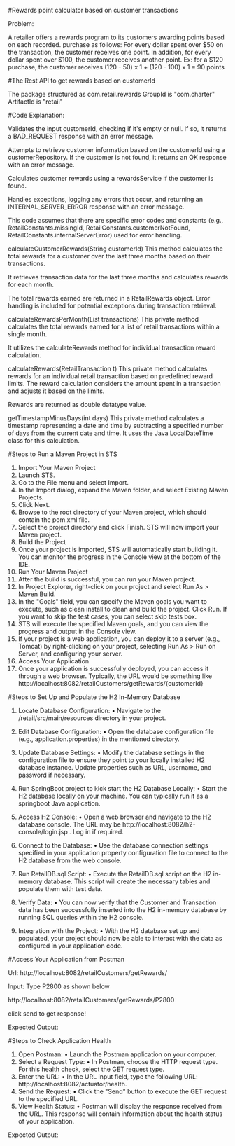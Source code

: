 ﻿#Rewards point calculator based on customer transactions

Problem:

A retailer offers a rewards program to its customers awarding points based on each recorded.
purchase as follows:
For every dollar spent over $50 on the transaction, the customer receives one point.
In addition, for every dollar spent over $100, the customer receives another point.
Ex: for a $120 purchase, the customer receives
(120 - 50) x 1 + (120 - 100) x 1 = 90 points

#The Rest API to get rewards based on customerId

The package structured as com.retail.rewards
GroupId is "com.charter"
ArtifactId is "retail"

#Code Explanation:

Validates the input customerId, checking if it's empty or null. If so, it returns a BAD_REQUEST response with an error message.

Attempts to retrieve customer information based on the customerId using a customerRepository. If the customer is not found, it returns an OK response with an error message.

Calculates customer rewards using a rewardsService if the customer is found.

Handles exceptions, logging any errors that occur, and returning an INTERNAL_SERVER_ERROR response with an error message.

This code assumes that there are specific error codes and constants (e.g., RetailConstants.missingId, RetailConstants.customerNotFound, RetailConstants.internalServerError) used for error handling.

calculateCustomerRewards(String customerId)
This method calculates the total rewards for a customer over the last three months based on their transactions.

It retrieves transaction data for the last three months and calculates rewards for each month.

The total rewards earned are returned in a RetailRewards object.
Error handling is included for potential exceptions during transaction retrieval.

calculateRewardsPerMonth(List<RetailTransaction> transactions)
This private method calculates the total rewards earned for a list of retail transactions within a single month.

It utilizes the calculateRewards method for individual transaction reward calculation.

calculateRewards(RetailTransaction t)
This private method calculates rewards for an individual retail transaction based on predefined reward limits.
The reward calculation considers the amount spent in a transaction and adjusts it based on the limits.

Rewards are returned as double datatype value.

getTimestampMinusDays(int days)
This private method calculates a timestamp representing a date and time by subtracting a specified number of days from the current date and time.
It uses the Java LocalDateTime class for this calculation.

#Steps to Run a Maven Project in STS

1. Import Your Maven Project
1. Launch STS.
2. Go to the File menu and select Import.
3. In the Import dialog, expand the Maven folder, and select Existing Maven Projects.
4. Click Next.
5. Browse to the root directory of your Maven project, which should contain the pom.xml file.
6. Select the project directory and click Finish. STS will now import your Maven project.
2. Build the Project
1. Once your project is imported, STS will automatically start building it. You can monitor the progress in the Console view at the bottom of the IDE.
3. Run Your Maven Project
1. After the build is successful, you can run your Maven project.
2. In Project Explorer, right-click on your project and select Run As > Maven Build.
3. In the "Goals" field, you can specify the Maven goals you want to execute, such as clean install to clean and build the project. Click Run. If you want to skip the test cases, you can select skip tests box.
4. STS will execute the specified Maven goals, and you can view the progress and output in the Console view.
5. If your project is a web application, you can deploy it to a server (e.g., Tomcat) by right-clicking on your project, selecting Run As > Run on Server, and configuring your server.
4. Access Your Application
1. Once your application is successfully deployed, you can access it through a web browser. Typically, the URL would be something like http://localhost:8082/retailCustomers/getRewards/{customerId}

#Steps to Set Up and Populate the H2 In-Memory Database

1. Locate Database Configuration:
• Navigate to the /retail/src/main/resources directory in your project.
2. Edit Database Configuration:
• Open the database configuration file (e.g., application.properties) in the mentioned directory.
3. Update Database Settings:
• Modify the database settings in the configuration file to ensure they point to your locally installed H2 database instance. Update properties such as URL, username, and password if necessary.
4. Run SpringBoot project to kick start the H2 Database Locally:
• Start the H2 database locally on your machine. You can typically run it as a springboot Java application.
5. Access H2 Console:
• Open a web browser and navigate to the H2 database console. The URL may be http://localhost:8082/h2-console/login.jsp . Log in if required.


6. Connect to the Database:
• Use the database connection settings specified in your application property configuration file to connect to the H2 database from the web console.
7. Run RetailDB.sql Script:
• Execute the RetailDB.sql script on the H2 in-memory database. This script will create the necessary tables and populate them with test data.

8. Verify Data:
• You can now verify that the Customer and Transaction data has been successfully inserted into the H2 in-memory database by running SQL queries within the H2 console.


9. Integration with the Project:
• With the H2 database set up and populated, your project should now be able to interact with the data as configured in your application code.

#Access Your Application from Postman

Url: http://localhost:8082/retailCustomers/getRewards/

Input: Type P2800 as shown below

http://localhost:8082/retailCustomers/getRewards/P2800

click send to get response!

Expected Output:


#Steps to Check Application Health
1. Open Postman:
• Launch the Postman application on your computer.
2. Select a Request Type:
• In Postman, choose the HTTP request type. For this health check, select the GET request type.
3. Enter the URL:
• In the URL input field, type the following URL: http://localhost:8082/actuator/health.
4. Send the Request:
• Click the "Send" button to execute the GET request to the specified URL.
5. View Health Status:
• Postman will display the response received from the URL. This response will contain information about the health status of your application.

Expected Output:


